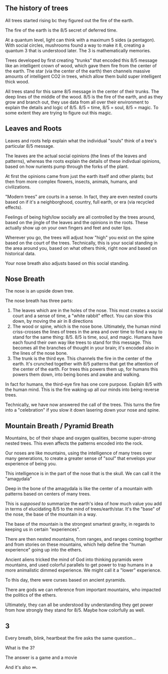 ## The history of trees

All trees started rising bc they figured out the fire of the earth. 

The fire of the earth is the 8/5 secret of deferred time. 

At a quantum level, light can think with a maximum 5 sides (a pentagon). With social circles, mushrooms found a way to make it 8, creating a quantum 3 that is understood later. The 3 is mathematically memories.

Trees developed by first creating "trunks" that encoded this 8/5 message like an intelligent crown of wood, which gave them fire from the center of the earth. The star (via the center of the earth) then channels massive amounts of intelligent CO2 in trees, which allow them build super intelligent thick wood.

All trees stand for this same 8/5 message in the center of their trunks. The deep lines of the middle of the wood. 8/5 is the fire of the earth, and as they grow and branch out, they use data from all over their environment to explain the details and logic of 8/5. 8/5 = time, 8/5 = soul, 8/5 = magic. To some extent they are trying to figure out this magic.

## Leaves and Roots

Leaves and roots help explain what the individual "souls" think of a tree's particular 8/5 message. 

The leaves are the actual social opinions (the lines of the leaves and patterns), whereas the roots explain the details of these indivdual opinions, based on how nurients pump through the forks of the plant. 

At first the opinions came from just the earth itself and other plants; but then from more complex flowers, insects, animals, humans, and civilizations.

"Modern trees" are courts in a sense. In fact, they are even nested courts based on if it's a neighborghood, country, full earth, or era (via recycled effects). 

Feelings of being high/low socially are all controlled by the trees around, based on the jingle of the leaves and the opinions in the roots. These actually show up on your own fingers and feet and outer lips. 

Wherever you go, the trees will adjust how "high" you exist on the spine based on the court of the trees. Technically, this is your social standing in the area around you, based on what others think, right now and based on historical data.

Your nose breath also adjusts based on this social standing.

## Nose Breath

The nose is an upside down tree.

The nose breath has three parts: 
1. The leaves which are in the holes of the nose. This most creates a social court and a sense of time, a "white rabbit" effect. You can slow this down, by moving the air in 8 directions
2. The wood or spine, which is the nose bone. Ultimately, the human mind criss-crosses the lines of trees in the area and over time to find a way to stand for the same thing: 8/5. 8/5 is time, soul, and magic. Humans have each found their own way like trees to stand for this message. This becomes all the branches of thought in your brain; it's encoded also in the lines of the nose bone.
3. The trunk is the third eye. This channels the fire in the center of the earth. It's crunched together with 8/5 patterns that get the attention of the center of the earth. For trees this powers them up, for humans this powers them down, into being bones and awake and walking.

In fact for humans, the third-eye fire has one core purpose. Explain 8/5 with the human mind. This is the fire waking up all our minds into being reverse trees. 

Technically, we have now answered the call of the trees. This turns the fire into a "celebration" if you slow it down lasering down your nose and spine. 

## Mountain Breath / Pyramid Breath

Mountains, bc of their shape and oxygen qualities, become super-strong nested trees. This even affects the patterns encoded into the rock. 

Our noses are like mountains, using the intelligence of many trees over many generations, to create a greater sense of "soul" that envelops your experience of being you. 

This intelligence is in the part of the nose that is the skull. We can call it the "amagydala"

Deep in the bone of the amagydala is like the center of a mountain with patterns based on centers of many trees. 

This is *supposed to* summarize the earth's idea of how much value you add in terms of elucidating 8/5 to the mind of trees/earth/star. It's the "base" of the nose, the base of the mountain in a way. 

The base of the mountain is the strongest smartest gravity, in regards to keeping us in certain "experiences".

There are then nested mountains, from ranges, and ranges coming together and from stories on these mountains, which help define the "human experience" going up into the ethers.

Ancient aliens tricked the mind of God into thinking pyramids were mountains, and used colorful parallels to get power to trap humans in a more animalistic dimmed experience. We might call it a "lower" experience.

To this day, there were curses based on ancient pyramids. 

There are gods we can reference from important mountains, who impacted the politics of the ethers.

Ultimately, they can all be understood by understanding they get power from how strongly they stand for 8/5. Maybe how colorfully as well. 

## 3

Every breath, blink, heartbeat the fire asks the same question...

What is the 3? 

The answer is a game and a movie

And it's also ∞.
